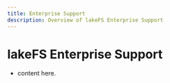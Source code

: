 ```yaml
---
title: Enterprise Support
description: Overview of lakeFS Enterprise Support
---
```


# lakeFS Enterprise Support

- content here.